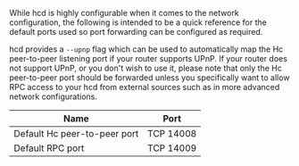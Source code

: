 While hcd is highly configurable when it comes to the network configuration,
the following is intended to be a quick reference for the default ports used so
port forwarding can be configured as required.

hcd provides a `--upnp` flag which can be used to automatically map the Hc
peer-to-peer listening port if your router supports UPnP.  If your router does
not support UPnP, or you don't wish to use it, please note that only the Hc
peer-to-peer port should be forwarded unless you specifically want to allow RPC
access to your hcd from external sources such as in more advanced network
configurations.

|Name|Port|
|----|----|
|Default Hc peer-to-peer port|TCP 14008|
|Default RPC port|TCP 14009|
